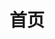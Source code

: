 ---
home: true
title: 首页
actions:
  - text: 快速上手
    link: /zh/guide/install.md
    type: primary
features:
    - title: Vue3
      details: 以 Vue3 为基础通过 JSON 的配置进行UI渲染
    - title:  支持多ui框架
      details: 适配ant-design-vue  (后续会补充)
    - title:  支持表单双向绑定
      details: 可自动生成form-item
    - title:  支持自定义组件
      details: 可自定义组件进行渲染
footer: 
---
